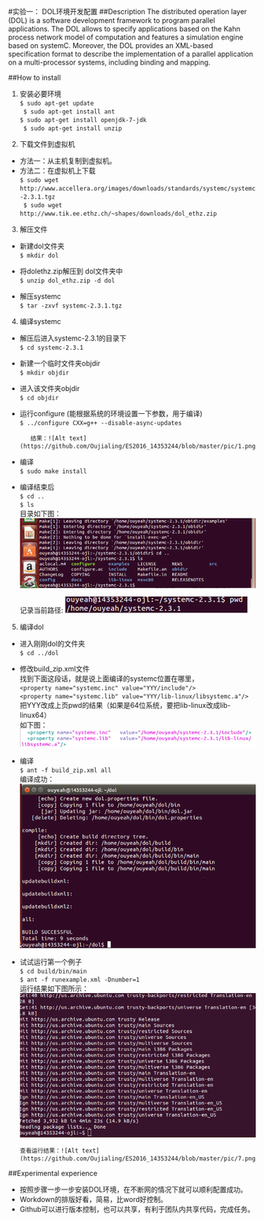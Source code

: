 #实验一： DOL环境开发配置
##Description
The distributed operation layer (DOL) is a software development framework to program parallel applications. The DOL allows to specify applications based on the Kahn process network model of computation and features a simulation engine based on systemC. Moreover, the DOL provides an XML-based specification format to describe the implementation of a parallel application on a multi-processor systems, including binding and mapping.

##How to install
1. 安装必要环境  
`$ sudo apt-get update`  
` $ sudo apt-get install ant`  
`$ sudo apt-get install openjdk-7-jdk`  
` $ sudo apt-get install unzip`  

2. 下载文件到虚拟机  
 - 方法一：从主机复制到虚拟机。
 - 方法二：在虚拟机上下载  
 `$ sudo wget http://www.accellera.org/images/downloads/standards/systemc/systemc-2.3.1.tgz`  
` $ sudo wget http://www.tik.ee.ethz.ch/~shapes/downloads/dol_ethz.zip`

3. 解压文件
 - 新建dol文件夹  
  `$ mkdir dol`

 - 将dolethz.zip解压到 dol文件夹中  
  `$ unzip dol_ethz.zip -d dol`

 - 解压systemc  
  `$ tar -zxvf systemc-2.3.1.tgz`

4. 编译systemc  
 - 解压后进入systemc-2.3.1的目录下  
  `$ cd systemc-2.3.1`
 
 - 新建一个临时文件夹objdir  
 `$ mkdir objdir`

 - 进入该文件夹objdir  
 `$ cd objdir`

 - 运行configure (能根据系统的环境设置一下参数，用于编译)  
 `$ ../configure CXX=g++ --disable-async-updates`

          结果：![Alt text](https://github.com/Oujialing/ES2016_14353244/blob/master/pic/1.png)


          
 - 编译  
 `$ sudo make install`

 - 编译结束后  
`$ cd ..`  
  `$ ls`  
目录如下图：![Alt text](https://github.com/Oujialing/ES2016_14353244/blob/master/pic/2.png)


      记录当前路径: ![Alt text](https://github.com/Oujialing/ES2016_14353244/blob/master/pic/3.png)




5. 编译dol  
 - 进入刚刚dol的文件夹  
`$ cd ../dol`
 - 修改build_zip.xml文件  
找到下面这段话，就是说上面编译的systemc位置在哪里，  
`<property name="systemc.inc" value="YYY/include"/>`  
`<property name="systemc.lib" value="YYY/lib-linux/libsystemc.a"/>`  
把YYY改成上页pwd的结果（如果是64位系统，要把lib-linux改成lib-linux64）  
如下图：![Alt text](https://github.com/Oujialing/ES2016_14353244/blob/master/pic/4.png)

 - 编译  
`$ ant -f build_zip.xml all`  
编译成功：  
![Alt text](https://github.com/Oujialing/ES2016_14353244/blob/master/pic/5.png)

 - 试试运行第一个例子  
`$ cd build/bin/main`  
`$ ant -f runexample.xml -Dnumber=1`  
运行结果如下图所示：![Alt text](https://github.com/Oujialing/ES2016_14353244/blob/master/pic/6.png)

       查看运行结果：![Alt text](https://github.com/Oujialing/ES2016_14353244/blob/master/pic/7.png)

##Experimental experience
 - 按照步骤一步一步安装DOL环境，在不断网的情况下就可以顺利配置成功。
 - Workdown的排版好看，简易，比word好控制。
 - Github可以进行版本控制，也可以共享，有利于团队内共享代码，完成任务。

